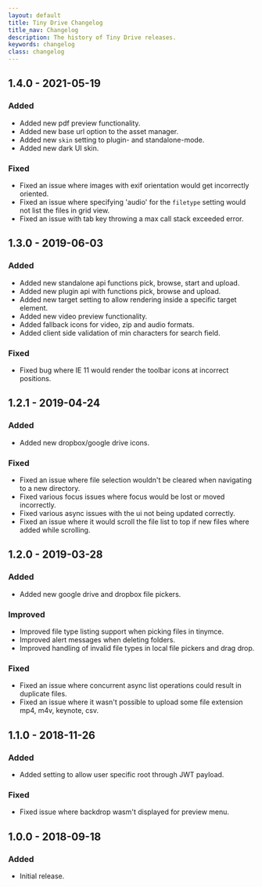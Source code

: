 ```yaml
---
layout: default
title: Tiny Drive Changelog
title_nav: Changelog
description: The history of Tiny Drive releases.
keywords: changelog
class: changelog
---
```


## 1.4.0 - 2021-05-19

### Added
- Added new pdf preview functionality.
- Added new base url option to the asset manager.
- Added new `skin` setting to plugin- and standalone-mode.
- Added new dark UI skin.

### Fixed
- Fixed an issue where images with exif orientation would get incorrectly oriented.
- Fixed an issue where specifying 'audio' for the `filetype` setting would not list the files in grid view.
- Fixed an issue with tab key throwing a max call stack exceeded error.

## 1.3.0 - 2019-06-03

### Added
- Added new standalone api functions pick, browse, start and upload.
- Added new plugin api with functions pick, browse and upload.
- Added new target setting to allow rendering inside a specific target element.
- Added new video preview functionality.
- Added fallback icons for video, zip and audio formats.
- Added client side validation of min characters for search field.

### Fixed
- Fixed bug where IE 11 would render the toolbar icons at incorrect positions.

## 1.2.1 - 2019-04-24

### Added
- Added new dropbox/google drive icons.

### Fixed
- Fixed an issue where file selection wouldn't be cleared when navigating to a new directory.
- Fixed various focus issues where focus would be lost or moved incorrectly.
- Fixed various async issues with the ui not being updated correctly.
- Fixed an issue where it would scroll the file list to top if new files where added while scrolling.

## 1.2.0 - 2019-03-28

### Added
- Added new google drive and dropbox file pickers.

### Improved
- Improved file type listing support when picking files in tinymce.
- Improved alert messages when deleting folders.
- Improved handling of invalid file types in local file pickers and drag drop.

### Fixed
- Fixed an issue where concurrent async list operations could result in duplicate files.
- Fixed an issue where it wasn't possible to upload some file extension mp4, m4v, keynote, csv.

## 1.1.0 - 2018-11-26

### Added
- Added setting to allow user specific root through JWT payload.

### Fixed
- Fixed issue where backdrop wasm't displayed for preview menu.

## 1.0.0 - 2018-09-18

### Added
- Initial release.
